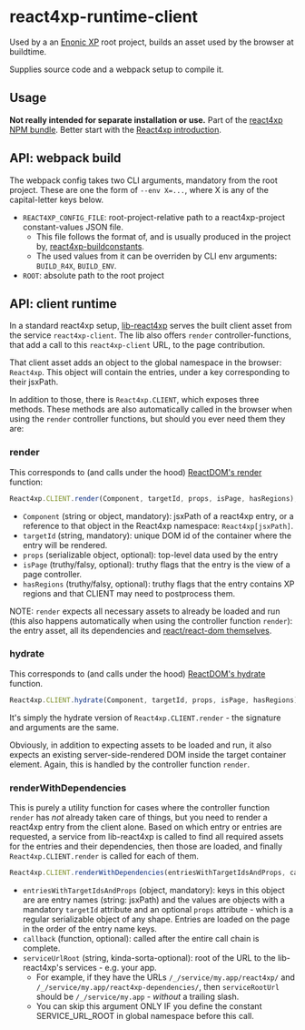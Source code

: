 # react4xp-runtime-client

Used by a an [Enonic XP](https://developer.enonic.com/) root project, builds an asset used by the browser at buildtime.

Supplies source code and a webpack setup to compile it.

## Usage

**Not really intended for separate installation or use.** Part of
the [react4xp NPM bundle](https://www.npmjs.com/package/react4xp). Better start with
the [React4xp introduction](https://developer.enonic.com/templates/react4xp).

## API: webpack build

The webpack config takes two CLI arguments, mandatory from the root project. These are one the form of `--env X=...`,
where X is any of the capital-letter keys below.

- `REACT4XP_CONFIG_FILE`: root-project-relative path to a react4xp-project constant-values JSON file.
  - This file follows the format of, and is usually produced in the project
    by, [react4xp-buildconstants](https://www.npmjs.com/package/react4xp-buildconstants).
  - The used values from it can be overriden by CLI env arguments: `BUILD_R4X`, `BUILD_ENV`.
- `ROOT`: absolute path to the root project

## API: client runtime

In a standard react4xp setup, [lib-react4xp](https://github.com/enonic/lib-react4xp) serves the built client asset from
the service `react4xp-client`. The lib also offers `render` controller-functions, that add a call to
this `react4xp-client` URL, to the page contribution.

That client asset adds an object to the global namespace in the browser: `React4xp`. This object will contain the entries, under a key corresponding to their jsxPath.

In addition to those, there is `React4xp.CLIENT`, which exposes three methods. These methods are also automatically
called in the browser when using the `render` controller functions, but should you ever need them they are:

### render

This corresponds to (and calls under the hood) [ReactDOM's render](https://reactjs.org/docs/react-dom.html#render)
function:

```javascript
React4xp.CLIENT.render(Component, targetId, props, isPage, hasRegions);
```

- `Component` (string or object, mandatory): jsxPath of a react4xp entry, or a reference to that object in the React4xp
  namespace: `React4xp[jsxPath]`.
- `targetId` (string, mandatory): unique DOM id of the container where the entry will be rendered.
- `props` (serializable object, optional): top-level data used by the entry
- `isPage` (truthy/falsy, optional): truthy flags that the entry is the view of a page controller.
- `hasRegions` (truthy/falsy, optional): truthy flags that the entry contains XP regions and that CLIENT may need to
  postprocess them.

NOTE: `render` expects all necessary assets to already be loaded and run (this also happens automatically when using the
controller function `render`): the entry asset, all its dependencies
and [react/react-dom themselves](https://www.npmjs.com/package/react4xp-runtime-externals).

### hydrate

This corresponds to (and calls under the hood) [ReactDOM's hydrate](https://reactjs.org/docs/react-dom.html#hydrate)
function.

```javascript
React4xp.CLIENT.hydrate(Component, targetId, props, isPage, hasRegions);
```

It's simply the hydrate version of `React4xp.CLIENT.render` - the signature and arguments are the same.

Obviously, in addition to expecting assets to be loaded and run, it also expects an existing server-side-rendered DOM
inside the target container element. Again, this is handled by the controller function `render`.

### renderWithDependencies

This is purely a utility function for cases where the controller function `render` has _not_ already taken care of
things, but you need to render a react4xp entry from the client alone. Based on which entry or entries are requested, a
service from lib-react4xp is called to find all required assets for the entries and their dependencies, then those are
loaded, and finally `React4xp.CLIENT.render` is called for each of them.

```javascript
React4xp.CLIENT.renderWithDependencies(entriesWithTargetIdsAndProps, callback, serviceUrlRoot);
```

- `entriesWithTargetIdsAndProps` (object, mandatory): keys in this object are are entry names (string: jsxPath) and the
  values are objects with a mandatory `targetId` attribute and an optional `props` attribute - which is a regular
  serializable object of any shape. Entries are loaded on the page in the order of the entry name keys.
- `callback` (function, optional): called after the entire call chain is complete.
- `serviceUrlRoot` (string, kinda-sorta-optional): root of the URL to the lib-react4xp's services - e.g. your app.
  - For example, if they have the URLs `/_/service/my.app/react4xp/` and `/_/service/my.app/react4xp-dependencies/`,
    then `serviceRootUrl` should be `/_/service/my.app` - _without_ a trailing slash.
  - You can skip this argument ONLY IF you define the constant SERVICE_URL_ROOT in global namespace before this call.

